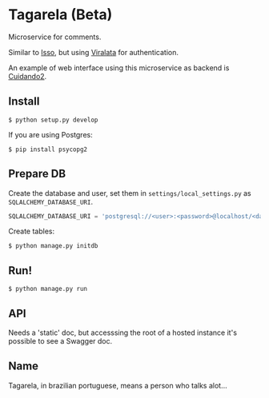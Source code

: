 # Tagarela (Beta)

Microservice for comments.

Similar to [Isso](https://posativ.org/isso/), but using [Viralata](https://gitlab.com/ok-br/viralata) for authentication.

An example of web interface using this microservice as backend is [Cuidando2](https://gitlab.com/ok-br/cuidando2).


## Install

```
$ python setup.py develop
```

If you are using Postgres:

```
$ pip install psycopg2
```

## Prepare DB

Create the database and user, set them in `settings/local_settings.py` as `SQLALCHEMY_DATABASE_URI`.

```python
SQLALCHEMY_DATABASE_URI = 'postgresql://<user>:<password>@localhost/<database>'
```

Create tables:

```
$ python manage.py initdb
```

## Run!

```
$ python manage.py run
```

## API

Needs a 'static' doc, but accesssing the root of a hosted instance it's possible to see a Swagger doc.

## Name

Tagarela, in brazilian portuguese, means a person who talks alot...
